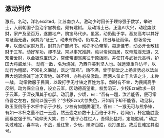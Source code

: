 ## 激动列传


激氏，名动，洋名excited，江苏南京人。激动少时因长于理综强于数学，举进士，入前朝国子监治宇宙机也，颇有建树。
及动博士已，正逢AI大兴，动趁势敛财，家产及至百万，遂置地产，购宝马代步。虽富，动仍勤于学。基友高考以其好考证而无妻，讽其为“证王”。动未有所动，仍考之，终日与证而伴。
御坂帝元年，以激动家财万贯，封其为户部尚书。动亦不负帝望，每逢佳节，动必开仓散钱财于三军。动好军功，却不战，常以事冗推辞。动以帝叔自居，叹帝荒淫无道，又知帝爱财，以金银珠宝诱之，常使帝御驾亲征于原版圈，并使其与武状元高科，护国大将威龙斗。
动有一敌，名为烧碱，乃西洋美利坚人也。碱远渡重洋访华，以动行为粗鄙，不知礼义廉耻，讽之“菜鸡”。动不满，曾于朝堂之上扬言势必以法兰西大炮斩烧碱于冰天雪地。碱不惧，亦称必杀激动。而两人仅止于言语之斗，未尝一战。
动常微服于民间，以殴打手无寸铁之百姓为乐，然时有不幸，为民间高手反制。动为保全自身，设立云军。因动德高望重，权势滔天，少校Ezra欲求一职于云军，于深夜拜其于府邸。动沉思，少顷，曰：“吾有一题，汝若能答，便可常侍吾之左右，猴何以强于熊？”少校Ezra大惊失色，汗如雨下却不能答。动见状，取玉壶倒茶于木杯中示于少校，少校有如醍醐灌顶，答曰：“一猴无可与熊争锋，有如一木杯之量不胜一玉壶，然玉壶之价数十上百倍于木杯，若同价，杯定能胜壶而猴定强于熊。”动仰天大笑，曰：“此子心性过人，吾得此猛将，定能胜碱。”
动之功过难定，喜军功，不战，爱红警，少玩，赈济百姓，殴打愚民。故后世难定其谥号。